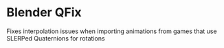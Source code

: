 # Blender QFix

Fixes interpolation issues when importing animations from games that use SLERPed Quaternions for rotations
